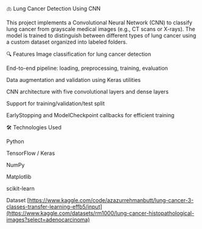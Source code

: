 🫁 Lung Cancer Detection Using CNN

This project implements a Convolutional Neural Network (CNN) to classify lung cancer from grayscale medical images (e.g., CT scans or X-rays). The model is trained to distinguish between different types of lung cancer using a custom dataset organized into labeled folders.

🔍 Features
Image classification for lung cancer detection

End-to-end pipeline: loading, preprocessing, training, evaluation

Data augmentation and validation using Keras utilities

CNN architecture with five convolutional layers and dense layers

Support for training/validation/test split

EarlyStopping and ModelCheckpoint callbacks for efficient training

🛠️ Technologies Used

Python

TensorFlow / Keras

NumPy

Matplotlib

scikit-learn


Dataset
 [https://www.kaggle.com/code/azazurrehmanbutt/lung-cancer-3-classes-transfer-learning-effb5/input](https://www.kaggle.com/datasets/rm1000/lung-cancer-histopathological-images?select=adenocarcinoma)
